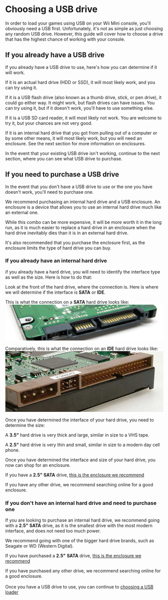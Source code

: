 # Choosing a USB drive
In order to load your games using USB on your Wii Mini console, you'll obviously need a USB first. Unfortunately, it's not as simple as just choosing any random USB drive. However, this guide will cover how to choose a drive that has the highest chance of working with your console.

## If you already have a USB drive
If you already have a USB drive to use, here's how you can determine if it will work.

If it is an actual hard drive (HDD or SSD), it will most likely work, and you can try using it.

If it is a USB flash drive (also known as a thumb drive, stick, or pen drive), it could go either way. It might work, but flash drives can have issues. You can try using it, but if it doesn't work, you'll have to use something else.

If it is a USB SD card reader, it will most likely not work. You are welcome to try it, but your chances are not very good.

If it is an internal hard drive that you got from pulling out of a computer or by some other means, it will most likely work, but you will need an enclosure. See the next section for more information on enclosures.

In the event that your existing USB drive isn't working, continue to the next section, where you can see what USB drive to purchase.

## If you need to purchase a USB drive
In the event that you don't have a USB drive to use or the one you have doesn't work, you'll need to purchase one.

We recommend purchasing an internal hard drive and a USB enclosure. An enclosure is a device that allows you to use an internal hard drive much like an external one.

While this combo can be more expensive, it will be more worth it in the long run, as it is much easier to replace a hard drive in an enclosure when the hard drive inevitably dies than it is in an external hard drive.

It's also recommended that you purchase the enclosure first, as the enclosure limits the type of hard drive you can buy.

### If you already have an internal hard drive
if you already have a hard drive, you will need to identify the interface type as well as the size. Here is how to do that:

Look at the front of the hard drive, where the connection is. Here is where we will determine if the interface is **SATA** or **IDE**.

This is what the connection on a **SATA** hard drive looks like:
<img src="/assets/images/sataconnection.png" alt="SATA connection" />

Comparatively, this is what the connection on an **IDE** hard drive looks like:
<img src="/assets/images/ideconnection.png" alt="IDE connection" />

Once you have determined the interface of your hard drive, you need to determine the size:

A **3.5"** hard drive is very thick and large, similar in size to a VHS tape.

A **2.5"** hard drive is very thin and small, similar in size to a modern day cell phone.

Once you have determined the interface and size of your hard drive, you now can shop for an enclosure.

If you have a **2.5"** **SATA** drive, [this is the enclosure we recommend](https://www.amazon.com/Sabrent-Tool-free-Enclosure-Optimized-EC-UASP/dp/B00OJ3UJ2S)

If you have any other drive, we recommend searching online for a good enclosure.

### If you don't have an internal hard drive and need to purchase one
If you are looking to purchase an internal hard drive, we recommend going with a **2.5"** **SATA** drive, as it is the smallest drive with the most modern interface, and does not need too much power.

We recommend going with one of the bigger hard drive brands, such as Seagate or WD (Western Digital).

If you have purchased a **2.5"** **SATA** drive, [this is the enclosure we recommend](https://www.amazon.com/Sabrent-Tool-free-Enclosure-Optimized-EC-UASP/dp/B00OJ3UJ2S)

If you have purchased any other drive, we recommend searching online for a good enclosure.<br/>
<br/>
Once you have a USB drive to use, you can continue to [choosing a USB loader](/wiiminiusbloaderselection)